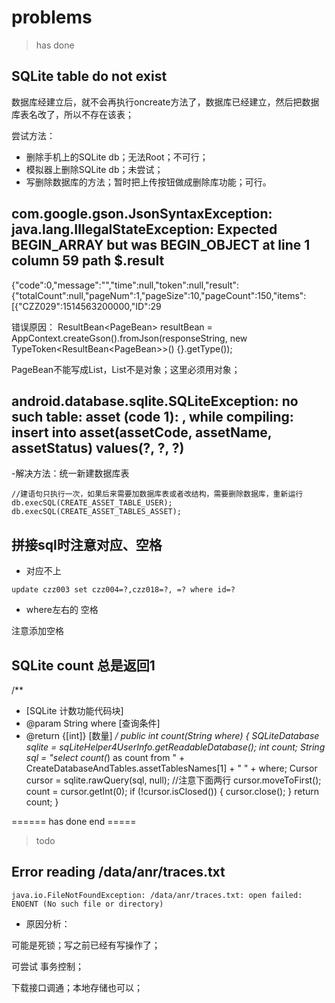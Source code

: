 # problems

> has done 

## SQLite table do not exist

数据库经建立后，就不会再执行oncreate方法了，数据库已经建立，然后把数据库表名改了，所以不存在该表；

尝试方法：
- 删除手机上的SQLite db；无法Root；不可行；
- 模拟器上删除SQLite db；未尝试；
- 写删除数据库的方法；暂时把上传按钮做成删除库功能；可行。



## com.google.gson.JsonSyntaxException: java.lang.IllegalStateException: Expected BEGIN_ARRAY but was BEGIN_OBJECT at line 1 column 59 path $.result

{"code":0,"message":"","time":null,"token":null,"result":{"totalCount":null,"pageNum":1,"pageSize":10,"pageCount":150,"items":[{"CZZ029":1514563200000,"ID":29

错误原因：
ResultBean<PageBean<Asset>> resultBean = AppContext.createGson().fromJson(responseString, new TypeToken<ResultBean<PageBean<Asset>>>() {}.getType());

PageBean不能写成List，List不是对象；这里必须用对象；


## android.database.sqlite.SQLiteException: no such table: asset (code 1): , while compiling: insert into asset(assetCode, assetName, assetStatus) values(?, ?, ?)

-解决方法：统一新建数据库表

```
//建语句只执行一次，如果后来需要加数据库表或者改结构，需要删除数据库，重新运行
db.execSQL(CREATE_ASSET_TABLE_USER);
db.execSQL(CREATE_ASSET_TABLES_ASSET);
```


## 拼接sql时注意对应、空格

- 对应不上

```
update czz003 set czz004=?,czz018=?, =? where id=?
```

- where左右的 空格

注意添加空格


## SQLite count 总是返回1

/**
 * [SQLite 计数功能代码块]
 * @param  String where         [查询条件]
 * @return {[int]}        [数量]
 */
public int count(String where) {
    SQLiteDatabase sqlite = sqLiteHelper4UserInfo.getReadableDatabase();
    int count;
    String sql = "select count(*) as count from " + CreateDatabaseAndTables.assetTablesNames[1] + " " + where;
    Cursor cursor = sqlite.rawQuery(sql, null);
    //注意下面两行
    cursor.moveToFirst();
    count = cursor.getInt(0);
    if (!cursor.isClosed()) {
        cursor.close();
    }
    return count;
} 


====== has done end ===== 


> todo 

## Error reading /data/anr/traces.txt
    
    java.io.FileNotFoundException: /data/anr/traces.txt: open failed: ENOENT (No such file or directory)

- 原因分析：

可能是死锁；写之前已经有写操作了；

可尝试 事务控制；

下载接口调通；本地存储也可以； 

